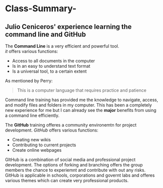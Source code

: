 # Class-Summary- 
## Julio Ceniceros' experience learning the command line and GitHub
The **Command Line** is a very efficient and powerful tool.  
     *it* offers various functions:
* Access to all documents in the computer
* Is in an easy to understand text format
* Is a universal tool, to a certain extent

As mentioned by Perry:
>This is a computer language
>that requires practice and patience

Command line training has provided me the knowledge to navigate, access, and modify files and folders in my computer. This has been a completely new experience for me but I can already see the **major** benefits from using a command line efficiently. 

The **GitHub** training offeres a community environemtn for project development. 
 *GitHub* offers various functions: 
 * Creating new wikis
 * Contributing to current projects
 * Create online webpages
 
 GItHub is a combination of social media and professional project development.  The options of forking and branching offers the group members the chance to experiemnt and contribute with out any risks. GitHub is applicable in schools, corporations and governt labs and offeres various themes which can create very professional products. 
     
     
     
     
